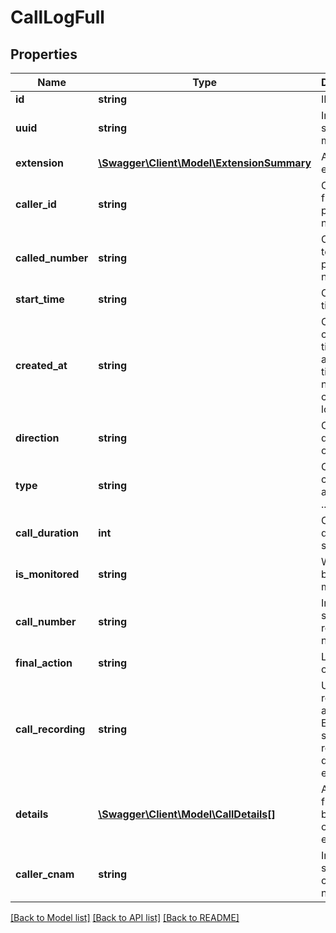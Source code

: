 # CallLogFull

## Properties
Name | Type | Description | Notes
------------ | ------------- | ------------- | -------------
**id** | **string** | ID | [optional] 
**uuid** | **string** | Internal system id, may be null | [optional] 
**extension** | [**\Swagger\Client\Model\ExtensionSummary**](ExtensionSummary.md) | Account extension | [optional] 
**caller_id** | **string** | Call made from this phone number | [optional] 
**called_number** | **string** | Call made to this phone number | [optional] 
**start_time** | **string** | Call start time | [optional] 
**created_at** | **string** | Call log creation time. Same as call end time + time needed to create call log | [optional] 
**direction** | **string** | Call direction: in or out | [optional] 
**type** | **string** | Call type: call, fax, audiogram ... | [optional] 
**call_duration** | **int** | Call duration in seconds | [optional] 
**is_monitored** | **string** | Was call being monitored? | [optional] 
**call_number** | **string** | Internal system call reference number | [optional] 
**final_action** | **string** | Last action of call flow | [optional] 
**call_recording** | **string** | URL of call recording if available. Empty string if call recording does not exist | [optional] 
**details** | [**\Swagger\Client\Model\CallDetails[]**](CallDetails.md) | A list of call flows from beginning of call to end of call. | [optional] 
**caller_cnam** | **string** | Internal system caller id / name | [optional] 

[[Back to Model list]](../README.md#documentation-for-models) [[Back to API list]](../README.md#documentation-for-api-endpoints) [[Back to README]](../README.md)


